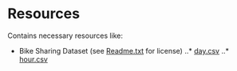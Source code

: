 # Resources
Contains necessary resources like:
- Bike Sharing Dataset (see [Readme.txt](./Readme.txt) for license)
..* [day.csv](./day.csv)
..* [hour.csv](./hour.csv)
